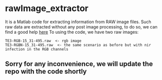 # rawImage_extractor
It is a Matlab code for extracting information from RAW image files. Such raw data are extracted without any post image processing, 
to do so, we can find a good help [here](https://stackoverflow.com/questions/39623001/how-can-i-read-10-bit-raw-image-which-contain-rgb-ir-data)
To using the code, we have two raw images:

	TE3-RGB-15_31-495.raw  <- rgb image
	TE3-RGBN-15_31-495.raw  <- the same scenario as before but with nir infection in the RGB channels

## Sorry for any inconvenience, we will update the repo with the code shortly
